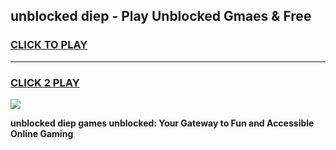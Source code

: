 
## unblocked diep - Play Unblocked Gmaes & Free
<h3>
<a href="https://news.freeplayer.one?title=unblocked_diep&ref=16F">CLICK TO PLAY</a></h3>
<hr>

<h3>
<a href="https://news.freeplayer.one?title=unblocked_diep&ref=16F">CLICK 2 PLAY</a>
  
</h3>

<a href="https://news.freeplayer.one?title=unblocked_diep&ref=16F/"><img src="https://clearcache.store/games.png"></a>


**unblocked diep games unblocked: Your Gateway to Fun and Accessible Online Gaming**
